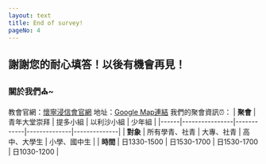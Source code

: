 ```yaml
---
layout: text
title: End of survey!
pageNo: 4
---
```


## 謝謝您的耐心填答！以後有機會再見！


### 關於我們⛪~
教會官網：[懷寧浸信會官網](https://www.hwaining.org/)
地址：[Google Map連結](https://goo.gl/maps/Dj29Di7eEa1DJHAx5)
我們的聚會資訊⏰：
| **聚會** | 青年大堂崇拜   | 提多小組   | 以利沙小組   | 少年組       |
|------|----------------|------------|--------------|--------------|
| **對象** | 所有學青、社青 | 大專、社青 | 高中、大學生 | 小學、國中生 |
| **時間** | 日1330-1500      | 日1530-1700  | 日1530-1700    | 日1030-1200    |
